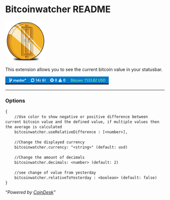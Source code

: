# Bitcoinwatcher README

![alt text](https://github.com/GrayOverride/vscode-bitcoinStatusbar/blob/master/assets/logo.png?raw=true "bitcoinwatcher logo")

This extension allows you to see the current bitcoin value in your statusbar.

![alt text](https://github.com/GrayOverride/vscode-bitcoinStatusbar/blob/master/assets/screenshot.PNG?raw=true "Example: color is from one of the options")
___
### Options
```
{
    //Use color to show negative or positive difference between current bitcoin value and the defined value, if multiple values then the average is calculated
    bitcoinwatcher.useRelativeDifference : [<number>],
    
    //Change the displayed currency
    bitcoinwatcher.currency: "<string>" (default: usd) 
    
    //Change the amount of decimals
    bitcoinwatcher.decimals: <number> (default: 2)

    //see change of value from yesterday
    bitcoinwatcher.relativeToYesterday : <boolean> (default: false)
}
```

_“Powered by [CoinDesk]"_

[CoinDesk]: http://www.coindesk.com/price/
